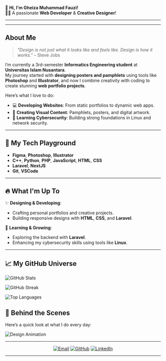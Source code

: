 🙋 **Hi, I'm Gheiza Muhammad Fauzi!**  
👨‍💻 A passionate **Web Developer** & **Creative Designer**!


---
---


## **About Me**  

> *"Design is not just what it looks like and feels like. Design is how it works."* – Steve Jobs  

I’m currently a 3rd-semester **Informatics Engineering student** at **Universitas Islam Nusantara**.  
My journey started with **designing posters and pamphlets** using tools like **Photoshop** and **Illustrator**, and now I combine creativity with coding to create stunning **web portfolio projects**.  

Here’s what I love to do:  
- 💻 **Developing Websites**: From static portfolios to dynamic web apps.  
- 🎨 **Creating Visual Content**: Pamphlets, posters, and digital artwork.  
- 🔐 **Learning Cybersecurity**: Building strong foundations in Linux and network security.  

---

## 🚀 **My Tech Playground**  

- **Figma**, **Photoshop**, **Illustrator**
- **C++**, **Python**, **PHP**, **JavaScript**, **HTML**, **CSS**
- **Laravel**, **NextJS**
- **Git**, **VSCode**

---

## 🔥 **What I'm Up To**  

✨ **Designing & Developing**:  
- Crafting personal portfolios and creative projects.  
- Building responsive designs with **HTML**, **CSS**, and **Laravel**.  

🌟 **Learning & Growing**:  
- Exploring the backend with **Laravel**.  
- Enhancing my cybersecurity skills using tools like **Linux**.  

---

## 📈 **My GitHub Universe**
 
![GitHub Stats](https://github-readme-stats.vercel.app/api?username=seebiadab&show_icons=true&theme=radical)  


![GitHub Streak](https://github-readme-streak-stats.herokuapp.com/?user=seebiadab&theme=radical)  


![Top Languages](https://github-readme-stats.vercel.app/api/top-langs/?username=seebiadab&layout=compact&theme=radical)  



## 🎥 **Behind the Scenes**  

Here’s a quick look at what I do every day:

![Design Animation](https://media.giphy.com/media/ZVik7pBtu9dNS/giphy.gif)  


---


<p align="center">
  <a href="mailto:gheizafauzi04@gmail.com"><img src="https://img.shields.io/badge/Email-EA4335?style=for-the-badge&logo=gmail&logoColor=white" alt="Email"></a>
  <a href="https://github.com/seebiadab"><img src="https://img.shields.io/badge/GitHub-181717?style=for-the-badge&logo=github&logoColor=white" alt="GitHub"></a>
  <a href="https://www.linkedin.com/in/gheizafauzi/"><img src="https://img.shields.io/badge/LinkedIn-0A66C2?style=for-the-badge&logo=linkedin&logoColor=white" alt="LinkedIn"></a>
</p>

---

